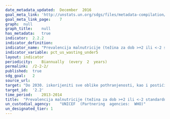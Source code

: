 ```yaml
---	
date_metadata_updated:	December  2016  
goal_meta_link:	'http://unstats.un.org/sdgs/files/metadata-compilation/Metadata-Goal-2.pdf'
goal_meta_link_page:	7
graph:	null
graph_title:	null
has_metadata:	true
indicator:	2.2.2
indicator_definition:	
indicator_name:	"Prevalencija malnutricije (težina za dob >+2 ili <-2 standardne devijacije od medijana prema Standardima rasta djece Svjetske zdravstvene organizacije (WHO)) među djecom mlađom od 5 godina, prema vrsti (pothranjenost i pretilost)"
indicator_variable:	pct_us_wasting_under5
layout:	indicator
periodicity:	Biannually  (every  2  years)
permalink:	/2-2-2/
published:	true
sdg_goal:	2
source_url:	
target:	"Do 2030. iskorijeniti sve oblike pothranjenosti, kao i postići do 2025. međunarodno usuglašene ciljeve koji se odnose na zaostajanje u rastu i gubitku na težini djece mlađe od 5 godina, te rješavati pitanje prehrambenih potreba adolescentica, trudnica i dojilja, te starijih osoba"
target_id:	'2.2'
time_period:	2013-2014
title:	"Prevalencija malnutricije (težina za dob >+2 ili <-2 standardne devijacije od medijana prema Standardima rasta djece Svjetske zdravstvene organizacije (WHO)) među djecom mlađom od 5 godina, prema vrsti (pothranjenost i pretilost)"
un_custodial_agency:	"UNICEF  (Partnering  agencies:  WHO)"
un_designated_tier:	1
---	
```

